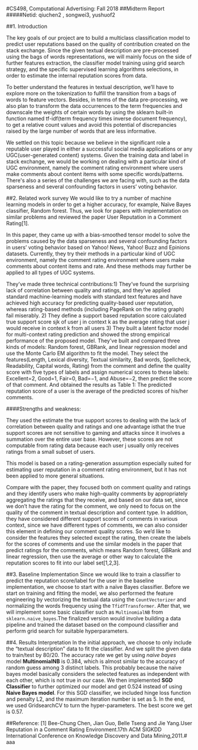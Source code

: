 #CS498, Computational Advertising: Fall 2018
##Midterm Report
#####Netid: qiuchen2 , songwei3, yushuof2

##1. Introduction

The key goals of our project are to build a multiclass classification model to predict user reputations based on the quality of contribution created on the stack exchange. Since the given textual description are pre-processed using the bags of words representations, we will mainly focus on the side of further features extraction, the classifier model training using grid search strategy, and the specific supervised learning algorithms selections, in order to estimate the internal reputation scores from data.

To better understand the features in textual description, we’ll have to explore more on the tokenization to fulfill the transition from a bags of words to feature vectors. Besides, in terms of the data pre-processing, we also plan to transform the data occurrences to the term frequencies and downscale the weights of certain words by using the sklearn built-in function named tf-idf(term frequency times inverse document frequency), to get a relative count values and avoid this potential of discrepancies raised by the large number of words that are less informative.

We settled on this topic because we believe in the significant role a reputable user played in either a successful social media applications or any UGC(user-generated content) systems. Given the training data and label in stack exchange, we would be working on dealing with a particular kind of UGC environment, namely the comment rating environment where users make comments about content items with some specific words/patterns. There's also a series of the challenges we are facing with, such as the data sparseness and several confounding factors in users’ voting behavior.

##2. Related work survey
We would like to try a number of machine learning models in order to get a higher accuracy, for example, N​aïve Bayes classifier, Random forest. Thus, we look for papers with implementation on similar problems and reviewed the paper ​User Reputation in a Comment Rating[1].

In this paper, they came up with a bias-smoothed tensor model to solve the problems caused by the data sparseness and several confounding factors in users’ voting behavior based on Yahoo! News, Yahoo! Buzz and Epinions datasets. Currently, they try their methods in a particular kind of UGC environment, namely the comment rating environment where users make comments about content items and rate. And these methods may further be applied to all types of UGC systems.

They’ve made three ​technical contributions​​:1) They’ve found the surprising lack of correlation between quality and ratings, and they’ve applied standard machine-learning models with standard text features and have achieved high accuracy for predicting quality-based user reputation, whereas rating-based methods (including PageRank on the rating graph) fail miserably. 2) They define a support based reputation score calculated true support score sjk of user j in context k as the average rating that user j would receive in context k from all users 3) They built a latent factor model for multi-context rating prediction and showed the strong empirical performance of the proposed model.
They’ve built and compared three kinds of models: ​Random forest, GBRank, and linear regression model and use the Monte Carlo EM algorithm to fit the model. They select the features(Length,
 Lexical diversity, Textual similarity, Bad words, Spellcheck, Readability, Capital words, Rating) from the comment and define the quality score with five types of labels and ​assign numerical scores to these labels: Excellent=2, Good=1, Fair=0, Bad=−1, and Abuse=−2, then ​predict the score of that comment. And obtained the results as Table 1:
The predicted reputation score of a user is the average of the predicted scores of his/her comments. 

####Strengths and weakness​​:

They used the estimate the true support scores to dealing with the l​ack of correlation between quality and ratings and one advantage is ​that the true support scores are not sensitive to gaming and attacks since it involves a summation over the entire user base​. ​However, these scores are not computable from rating data because each user j usually only receives ratings from a small subset of users.

This model is based on a rating-generation assumption especially suited for estimating user reputation in a comment rating environment, but it has not been applied to more general situations.

Compare with the paper, they focused both on comment quality and ratings and they identify users who make high-quality comments by appropriately aggregating the ratings that they receive, and based on our data set, since we don’t have the rating for the comment, we only need to focus on the quality of the comment in ​textual description and content type. In addition, they have considered different support scores of comments in various context, since we have different types of comments, we can also consider this element in defining our comment quality scores. So we’d like to consider the features they selected except the rating, then create the labels for the scores of comments and use the similar models in the paper that predict ratings for the comments, which means ​Random forest, GBRank and linear regression, then use the average or other way to calculate the reputation scores to fit into our label set[1,2,3].

##3. Baseline Implementation
Since we would like to train a classifier to predict the reputation score/label for the user in the baseline implementation, we choose to start with a ​naïve Bayes classifier. Before we start on training and fitting the model, we also performed the feature engineering by vectorizing the textual data using the `CountVectorizer` and normalizing the words frequency using the `TfidfTransformer`. After that, we will implement some basic classifier such as `​MultinomialNB` from `sklearn.naive_bayes`.​​The finalized version would involve building a data pipeline and trained the dataset based on the compound classifier and perform grid search for suitable hyperparameters.
    
##4. Results Interpretation
In the initial approach, we choose to only include the “textual description” data to fit the classifier. And we split the given data to train/test by 80/20. The accuracy rate we get by using *naive bayes* model **MultinomialNB** is 0.384, which is almost similar to the accuracy of random guess among 3 distinct labels. This probably because the naive bayes model basically considers the selected features as independent with each other, which is not true in our case. We then implemented **SGD Classifier** to further optimized our model and get 0.524 instead of using **Naive Bayes model**. For this SGD classifier, we included hinge loss function and penalty L2, and the maximum iteration number is set as 5. In the end, we used GridsearchCV to turn the hyper-parameters. The best score we get is ​0.57.


##Reference:
[1] Bee-Chung Chen, Jian Guo, Belle Tseng and Jie Yang.User Reputation in a Comment Rating Environment.​17th ACM SIGKDD International Conference on Knowledge Discovery and Data Mining,2011.# aaa
